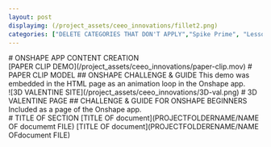 ```yaml
---
layout: post
displayimg: (/project_assets/ceeo_innovations/fillet2.png)
categories: ["DELETE CATEGORIES THAT DON'T APPLY","Spike Prime", "Lesson Plans", "Makerspaces", "Robotics", "Ev3/NXT", "3D Printing", "Tech"] 
---
```

<!--SITE_TITLE creates a title for your webpage----------------->
<div class="site_title" markdown="1">
# ONSHAPE APP CONTENT CREATION
</div>

<!--VIDEO_TEXT_OVERLAY creates a video with a text box over it--------------------->
<div class="video_text_overlay" markdown="1">
[PAPER CLIP DEMO](/project_assets/ceeo_innovations/paper-clip.mov)
# PAPER CLIP MODEL
## ONSHAPE CHALLENGE & GUIDE
This demo was embedded in the HTML page as an animation loop in the Onshape app. 
</div>

<!--IMAGE_TEXT_OVERLAY creates a image with a text box over it--------------------->
<div class="image_text_overlay" markdown="1">
![3D VALENTINE SITE](/project_assets/ceeo_innovations/3D-val.png)
# 3D VALENTINE PAGE
## CHALLENGE & GUIDE FOR ONSHAPE BEGINNERS
Included as a page of the Onshape app.
</div>

<!--document creates a grid of documentss--------------------->
<div class="document" markdown="1">
# TITLE OF SECTION
[TITLE OF document](PROJECTFOLDERNAME/NAME OF documemt FILE)
[TITLE OF document](PROJECTFOLDERENAME/NAME OFdocument FILE)
<!-- insert as many links here as you want to dynamically create a grid of pdfs-->
</div>

<!--FREE WRITE lets you write any markdown you want (include images, lists, titles, code,etc)
               If something doesn't look how you expect on the page, try adding a linebreak after it--------------------->
<div class="free_write" markdown="1"> 
</div>


